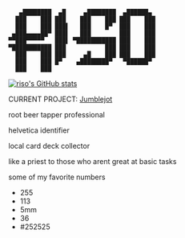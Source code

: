 ```
   ▄████████  ▄█     ▄████████  ▄██████▄  
  ███    ███ ███    ███    ███ ███    ███ 
  ███    ███ ███▌   ███    █▀  ███    ███ 
 ▄███▄▄▄▄██▀ ███▌   ███        ███    ███ 
▀▀███▀▀▀▀▀   ███▌ ▀███████████ ███    ███ 
▀███████████ ███           ███ ███    ███ 
  ███    ███ ███     ▄█    ███ ███    ███ 
  ███    ███ █▀    ▄████████▀   ▀██████▀  
  ███    ███                              
```

[![riso's GitHub stats](https://github-readme-stats.vercel.app/api?username=risograph&show_icons=true&theme=dracula)](https://github.com/risograph/github-readme-stats)

CURRENT PROJECT: [Jumblejot](https://github.com/sargent-coding/jumblejot)

root beer tapper professional

helvetica identifier 

local card deck collector

like a priest to those who arent great at basic tasks

some of my favorite numbers

- 255
- 113
- 5mm
- 36
- #252525
